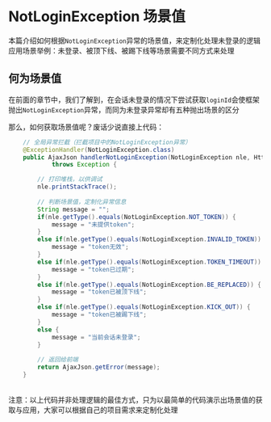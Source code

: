 # NotLoginException 场景值

本篇介绍如何根据`NotLoginException`异常的场景值，来定制化处理未登录的逻辑 <br/>
应用场景举例：未登录、被顶下线、被踢下线等场景需要不同方式来处理 


## 何为场景值
在前面的章节中，我们了解到，在会话未登录的情况下尝试获取`loginId`会使框架抛出`NotLoginException`异常，而同为未登录异常却有五种抛出场景的区分 

那么，如何获取场景值呢？废话少说直接上代码：


``` java
	// 全局异常拦截（拦截项目中的NotLoginException异常）
	@ExceptionHandler(NotLoginException.class)
	public AjaxJson handlerNotLoginException(NotLoginException nle, HttpServletRequest request, HttpServletResponse response)
			throws Exception {

		// 打印堆栈，以供调试
		nle.printStackTrace(); 
		
		// 判断场景值，定制化异常信息 
		String message = "";
		if(nle.getType().equals(NotLoginException.NOT_TOKEN)) {
			message = "未提供token";
		}
		else if(nle.getType().equals(NotLoginException.INVALID_TOKEN)) {
			message = "token无效";
		}
		else if(nle.getType().equals(NotLoginException.TOKEN_TIMEOUT)) {
			message = "token已过期";
		}
		else if(nle.getType().equals(NotLoginException.BE_REPLACED)) {
			message = "token已被顶下线";
		}
		else if(nle.getType().equals(NotLoginException.KICK_OUT)) {
			message = "token已被踢下线";
		}
		else {
			message = "当前会话未登录";
		}
		
		// 返回给前端
		return AjaxJson.getError(message);
	}
```

<br/>
注意：以上代码并非处理逻辑的最佳方式，只为以最简单的代码演示出场景值的获取与应用，大家可以根据自己的项目需求来定制化处理

